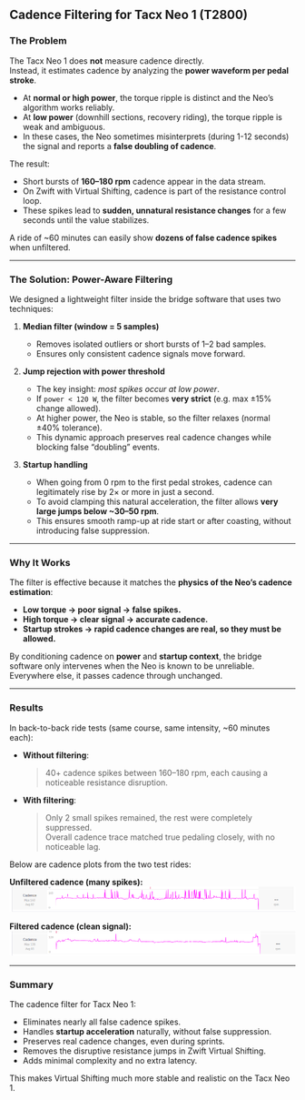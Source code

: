 ## Cadence Filtering for Tacx Neo 1 (T2800)

### The Problem
The Tacx Neo 1 does **not** measure cadence directly.  
Instead, it estimates cadence by analyzing the **power waveform per pedal stroke**.  

- At **normal or high power**, the torque ripple is distinct and the Neo’s algorithm works reliably.  
- At **low power** (downhill sections, recovery riding), the torque ripple is weak and ambiguous.  
- In these cases, the Neo sometimes misinterprets (during 1-12 seconds) the signal and reports a **false doubling of cadence**.  

The result:  
- Short bursts of **160–180 rpm** cadence appear in the data stream.  
- On Zwift with Virtual Shifting, cadence is part of the resistance control loop.  
- These spikes lead to **sudden, unnatural resistance changes** for a few seconds until the value stabilizes.  

A ride of ~60 minutes can easily show **dozens of false cadence spikes** when unfiltered.

---

### The Solution: Power-Aware Filtering
We designed a lightweight filter inside the bridge software that uses two techniques:

1. **Median filter (window = 5 samples)**  
   - Removes isolated outliers or short bursts of 1–2 bad samples.  
   - Ensures only consistent cadence signals move forward.  

2. **Jump rejection with power threshold**  
   - The key insight: *most spikes occur at low power*.  
   - If `power < 120 W`, the filter becomes **very strict** (e.g. max ±15% change allowed).  
   - At higher power, the Neo is stable, so the filter relaxes (normal ±40% tolerance).  
   - This dynamic approach preserves real cadence changes while blocking false “doubling” events.  
   
3. **Startup handling**  
   - When going from 0 rpm to the first pedal strokes, cadence can legitimately rise by 2× or more in just a second.  
   - To avoid clamping this natural acceleration, the filter allows **very large jumps below ~30–50 rpm**.  
   - This ensures smooth ramp-up at ride start or after coasting, without introducing false suppression.  

---

### Why It Works
The filter is effective because it matches the **physics of the Neo’s cadence estimation**:  
- **Low torque → poor signal → false spikes.**  
- **High torque → clear signal → accurate cadence.**  
- **Startup strokes → rapid cadence changes are real, so they must be allowed.**  

By conditioning cadence on **power** and **startup context**, the bridge software only intervenes when the Neo is known to be unreliable. Everywhere else, it passes cadence through unchanged.

---

### Results
In back-to-back ride tests (same course, same intensity, ~60 minutes each):

- **Without filtering**:  
  > 40+ cadence spikes between 160–180 rpm, each causing a noticeable resistance disruption.  

- **With filtering**:  
  > Only 2 small spikes remained, the rest were completely suppressed.  
  > Overall cadence trace matched true pedaling closely, with no noticeable lag.  

Below are cadence plots from the two test rides:

**Unfiltered cadence (many spikes):**  
![Cadence without filter](../media/cadence_unfiltered.png)

**Filtered cadence (clean signal):**  
![Cadence with filter](../media/cadence_filtered.png)

---

### Summary
The cadence filter for Tacx Neo 1:  
- Eliminates nearly all false cadence spikes.  
- Handles **startup acceleration** naturally, without false suppression.  
- Preserves real cadence changes, even during sprints.  
- Removes the disruptive resistance jumps in Zwift Virtual Shifting.  
- Adds minimal complexity and no extra latency.  

This makes Virtual Shifting much more stable and realistic on the Tacx Neo 1.
